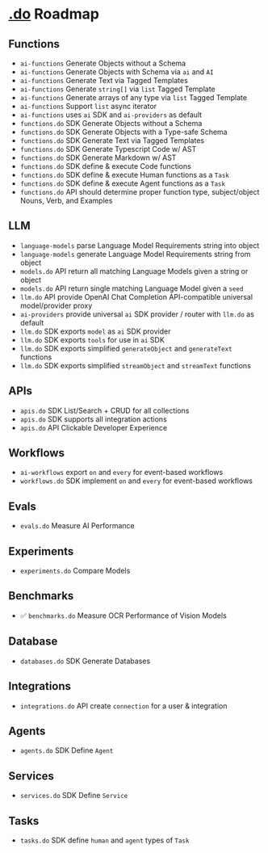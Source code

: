 # [.do](https://dotdo.ai) Roadmap


## Functions

- `ai-functions` Generate Objects without a Schema
- `ai-functions` Generate Objects with Schema via `ai` and `AI`
- `ai-functions` Generate Text via Tagged Templates
- `ai-functions` Generate `string[]` via `list` Tagged Template
- `ai-functions` Generate arrays of any type via `list` Tagged Template
- `ai-functions` Support `list` async iterator
- `ai-functions` uses `ai` SDK and `ai-providers` as default
- `functions.do` SDK Generate Objects without a Schema
- `functions.do` SDK Generate Objects with a Type-safe Schema
- `functions.do` SDK Generate Text via Tagged Templates
- `functions.do` SDK Generate Typescript Code w/ AST
- `functions.do` SDK Generate Markdown w/ AST
- `functions.do` SDK define & execute Code functions
- `functions.do` SDK define & execute Human functions as a `Task`
- `functions.do` SDK define & execute Agent functions as a `Task`
- `functions.do` API should determine proper function type, subject/object Nouns, Verb, and Examples

## LLM

- `language-models` parse Language Model Requirements string into object
- `language-models` generate Language Model Requirements string from object
- `models.do` API return all matching Language Models given a string or object
- `models.do` API return single matching Language Model given a `seed`
- `llm.do` API provide OpenAI Chat Completion API-compatible universal model/provider proxy
- `ai-providers` provide universal `ai` SDK provider / router with `llm.do` as default
- `llm.do` SDK exports `model` as `ai` SDK provider
- `llm.do` SDK exports `tools` for use in `ai` SDK
- `llm.do` SDK exports simplified `generateObject` and `generateText` functions
- `llm.do` SDK exports simplified `streamObject` and `streamText` functions


## APIs

- `apis.do` SDK List/Search + CRUD for all collections
- `apis.do` SDK supports all integration actions
- `apis.do` API Clickable Developer Experience

## Workflows

- `ai-workflows` export `on` and `every` for event-based workflows
- `workflows.do` SDK implement `on` and `every` for event-based workflows

## Evals

- `evals.do` Measure AI Performance

## Experiments

- `experiments.do` Compare Models

## Benchmarks

- ✅ `benchmarks.do` Measure OCR Performance of Vision Models

## Database

- `databases.do` SDK Generate Databases

## Integrations

- `integrations.do` API create `connection` for a user & integration

## Agents

- `agents.do` SDK Define `Agent`

## Services

- `services.do` SDK Define `Service`

## Tasks

- `tasks.do` SDK define `human` and `agent` types of `Task`